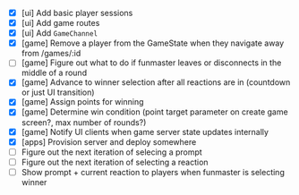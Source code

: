 - [x] [ui] Add basic player sessions
- [x] [ui] Add game routes
- [x] [ui] Add `GameChannel`
- [x] [game] Remove a player from the GameState when they navigate away from /games/:id
- [ ] [game] Figure out what to do if funmaster leaves or disconnects in the middle of a round
- [x] [game] Advance to winner selection after all reactions are in (countdown or just UI transition)
- [x] [game] Assign points for winning
- [x] [game] Determine win condition (point target parameter on create game screen?, max number of rounds?)
- [x] [game] Notify UI clients when game server state updates internally
- [x] [apps] Provision server and deploy somewhere
- [ ] Figure out the next iteration of selecing a prompt
- [ ] Figure out the next iteration of selecting a reaction
- [ ] Show prompt + current reaction to players when funmaster is selecting winner